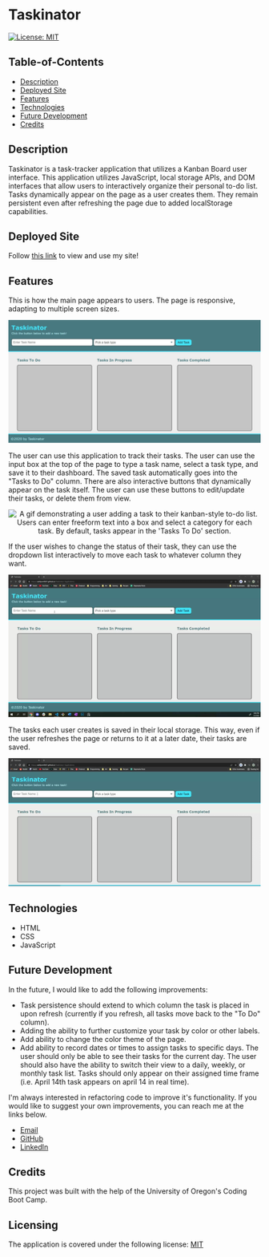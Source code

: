# Taskinator

[![License: MIT](https://img.shields.io/badge/License-MIT-yellow.svg)](https://opensource.org/licenses/MIT)

## Table-of-Contents

- [Description](#description)
- [Deployed Site](#deployed-site)
- [Features](#features)
- [Technologies](#technologies)
- [Future Development](#future-development)
- [Credits](#credits)

## Description

Taskinator is a task-tracker application that utilizes a Kanban Board user interface. This application utilizes JavaScript, local storage APIs, and DOM interfaces that allow users to interactively organize their personal to-do list. Tasks dynamically appear on the page as a user creates them. They remain persistent even after refreshing the page due to added localStorage capabilities.

## Deployed Site

Follow [this link](https://ashlynn4567.github.io/Taskinator/) to view and use my site!

## Features

This is how the main page appears to users. The page is responsive, adapting to multiple screen sizes.

<p align="center">
<img alt="A screenshot of the home page of Taskinator. There is a freeform text field near the top of the page, with a dropdown task-type list next to it. There is a submit button to the right of these two entry fields. In the main portion of the page, there are three columns - 'Tasks To Do', 'Tasks In Progress' and Tasks Completed'. These sections are where tasks are populated once the user creates them." src="./assets/images/taskinator-screenshot.jpg"/>
</p>

The user can use this application to track their tasks. The user can use the input box at the top of the page to type a task name, select a task type, and save it to their dashboard. The saved task automatically goes into the "Tasks to Do" column. There are also interactive buttons that dynamically appear on the task itself. The user can use these buttons to edit/update their tasks, or delete them from view.

<p align="center">
<img alt="A gif demonstrating a user adding a task to their kanban-style to-do list. Users can enter freeform text into a box and select a category for each task. By default, tasks appear in the 'Tasks To Do' section." src="./assets/images/taskinator-demo-1.gif"/>
</p>

If the user wishes to change the status of their task, they can use the dropdown list interactively to move each task to whatever column they want.

<p align="center">
<img alt="A gif demonstrating a user selecting different task types. When a different column type is assigned to a task, that task automatically moves to the newly assigned column." src="./assets/images/taskinator-demo-2.gif"/>
</p>

The tasks each user creates is saved in their local storage. This way, even if the user refreshes the page or returns to it at a later date, their tasks are saved.

<p align="center">
<img alt="A gif demonstrating that even after refreshing the page, tasks stay persistently on the page due to added localStorage capabilities." src="./assets/images/taskinator-demo-3.gif"/>
</p>

## Technologies

- HTML
- CSS
- JavaScript

## Future Development

In the future, I would like to add the following improvements:

- Task persistence should extend to which column the task is placed in upon refresh (currently if you refresh, all tasks move back to the "To Do" column).
- Adding the ability to further customize your task by color or other labels.
- Add ability to change the color theme of the page.
- Add ability to record dates or times to assign tasks to specific days. The user should only be able to see their tasks for the current day. The user should also have the ability to switch their view to a daily, weekly, or monthly task list. Tasks should only appear on their assigned time frame (i.e. April 14th task appears on april 14 in real time).

I'm always interested in refactoring code to improve it's functionality. If you would like to suggest your own improvements, you can reach me at the links below.

- <a href="mailto:ashlynn4567@gmail.com">Email</a>
- <a href="https://github.com/ashlynn4567">GitHub</a>
- <a href="https://www.linkedin.com/in/ashley-lynn-smith/">LinkedIn</a>

## Credits

This project was built with the help of the University of Oregon's Coding Boot Camp.

## Licensing

The application is covered under the following license: [MIT](https://opensource.org/licenses/MIT)
